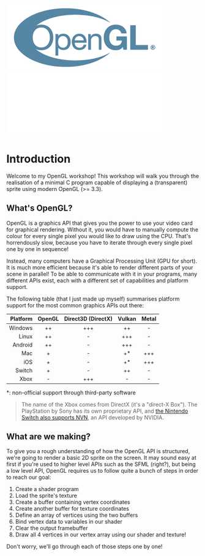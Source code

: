 <!-- markdownlint-disable MD033 -->
<!-- markdownlint-disable MD041 -->

<img class="light-only" src="res/OpenGL_170px_June16.png">
<img class="dark-only" src="res/OpenGL_White_170px_June16.png">

# Introduction

Welcome to my OpenGL workshop! This workshop will walk you through the
realisation of a minimal C program capable of displaying a (transparent) sprite
using modern OpenGL (>= 3.3).

## What's OpenGL?

OpenGL is a graphics API that gives you the power to use your video card for
graphical rendering. Without it, you would have to manually compute the colour
for every single pixel you would like to draw using the CPU. That's horrendously
slow, because you have to iterate through every single pixel one by one in
sequence!

Instead, many computers have a Graphical Processing Unit (GPU for short). It is
much more efficient because it's able to render different parts of your scene in
parallel! To be able to communicate with it in your programs, many different
APIs exist, each with a different set of capabilities and platform support.

The following table (that I just made up myself) summarises platform support for
the most common graphics APIs out there:

| Platform | OpenGL | Direct3D (DirectX) | Vulkan | Metal |
| -------: | :----: | :----------------: | :----: | :---: |
|  Windows |   ++   |        +++         |   ++   |   -   |
|    Linux |   ++   |         -          |  +++   |   -   |
|  Android |   ++   |         -          |  +++   |   -   |
|      Mac |   +    |         -          |  +\*   |  +++  |
|      iOS |   +    |         -          |  +\*   |  +++  |
|   Switch |   +    |         -          |   ++   |   -   |
|     Xbox |   -    |        +++         |   -    |   -   |

\*: non-official support through third-party software

> The name of the Xbox comes from DirectX (it's a "direct-X Box"). The
> PlayStation by Sony has its own proprietary API, and [the Nintendo Switch also
> supports NVN][switch-nvn], an API developed by NVIDIA.

## What are we making?

To give you a rough understanding of how the OpenGL API is structured, we're
going to render a basic 2D sprite on the screen. It may sound easy at first if
you're used to higher level APIs such as the SFML (right?), but being a low
level API, OpenGL requires us to follow quite a bunch of steps in order to reach
our goal:

1. Create a shader program
2. Load the sprite's texture
3. Create a buffer containing vertex coordinates
4. Create another buffer for texture coordinates
5. Define an array of vertices using the two buffers
6. Bind vertex data to variables in our shader
7. Clear the output framebuffer
8. Draw all 4 vertices in our vertex array using our shader and texture!

Don't worry, we'll go through each of those steps one by one!

[switch-nvn]:
  https://www.reddit.com/r/gamedev/comments/7jcugl/anyone_know_if_the_switch_has_its_own_graphics_api/
